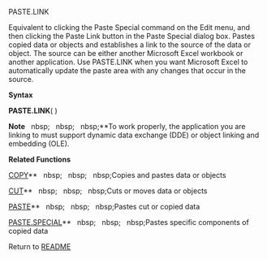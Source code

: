 PASTE.LINK

Equivalent to clicking the Paste Special command on the Edit menu, and
then clicking the Paste Link button in the Paste Special dialog box.
Pastes copied data or objects and establishes a link to the source of
the data or object. The source can be either another Microsoft Excel
workbook or another application. Use PASTE.LINK when you want Microsoft
Excel to automatically update the paste area with any changes that occur
in the source.

**Syntax**

**PASTE.LINK**( )

**Note**&nbsp;&nbsp;&nbsp;nbsp;&nbsp;&nbsp;&nbsp;nbsp;&nbsp;&nbsp;&nbsp;nbsp;**To work properly, the application you are
linking to must support dynamic data exchange (DDE) or object linking
and embedding (OLE).

**Related Functions**

[COPY](COPY.md)**&nbsp;&nbsp;&nbsp;nbsp;&nbsp;&nbsp;&nbsp;nbsp;&nbsp;&nbsp;&nbsp;nbsp;Copies and pastes data or objects

[CUT](CUT.md)**&nbsp;&nbsp;&nbsp;nbsp;&nbsp;&nbsp;&nbsp;nbsp;&nbsp;&nbsp;&nbsp;nbsp;Cuts or moves data or objects

[PASTE](PASTE.md)**&nbsp;&nbsp;&nbsp;nbsp;&nbsp;&nbsp;&nbsp;nbsp;&nbsp;&nbsp;&nbsp;nbsp;Pastes cut or copied data

[PASTE.SPECIAL](PASTE.SPECIAL.md)**&nbsp;&nbsp;&nbsp;nbsp;&nbsp;&nbsp;&nbsp;nbsp;&nbsp;&nbsp;&nbsp;nbsp;Pastes specific components of copied data



Return to [README](README.md)

